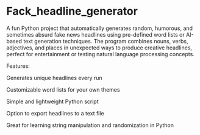 # Fack_headline_generator
A fun Python project that automatically generates random, humorous, and sometimes absurd fake news headlines using pre-defined word lists or AI-based text generation techniques. The program combines nouns, verbs, adjectives, and places in unexpected ways to produce creative headlines, perfect for entertainment or testing natural language processing concepts.

Features:

Generates unique headlines every run

Customizable word lists for your own themes

Simple and lightweight Python script

Option to export headlines to a text file

Great for learning string manipulation and randomization in Python
